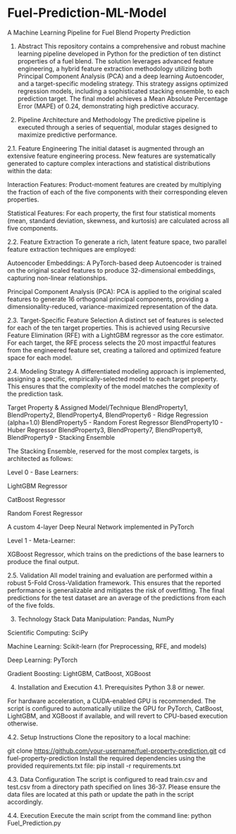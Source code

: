# Fuel-Prediction-ML-Model

A Machine Learning Pipeline for Fuel Blend Property Prediction
1. Abstract
This repository contains a comprehensive and robust machine learning pipeline developed in Python for the prediction of ten distinct properties of a fuel blend. The solution leverages advanced feature engineering, a hybrid feature extraction methodology utilizing both Principal Component Analysis (PCA) and a deep learning Autoencoder, and a target-specific modeling strategy. This strategy assigns optimized regression models, including a sophisticated stacking ensemble, to each prediction target. The final model achieves a Mean Absolute Percentage Error (MAPE) of 0.24, demonstrating high predictive accuracy.

2. Pipeline Architecture and Methodology
The predictive pipeline is executed through a series of sequential, modular stages designed to maximize predictive performance.

2.1. Feature Engineering
The initial dataset is augmented through an extensive feature engineering process. New features are systematically generated to capture complex interactions and statistical distributions within the data:

Interaction Features: Product-moment features are created by multiplying the fraction of each of the five components with their corresponding eleven properties.

Statistical Features: For each property, the first four statistical moments (mean, standard deviation, skewness, and kurtosis) are calculated across all five components.

2.2. Feature Extraction
To generate a rich, latent feature space, two parallel feature extraction techniques are employed:

Autoencoder Embeddings: A PyTorch-based deep Autoencoder is trained on the original scaled features to produce 32-dimensional embeddings, capturing non-linear relationships.

Principal Component Analysis (PCA): PCA is applied to the original scaled features to generate 16 orthogonal principal components, providing a dimensionality-reduced, variance-maximized representation of the data.

2.3. Target-Specific Feature Selection
A distinct set of features is selected for each of the ten target properties. This is achieved using Recursive Feature Elimination (RFE) with a LightGBM regressor as the core estimator. For each target, the RFE process selects the 20 most impactful features from the engineered feature set, creating a tailored and optimized feature space for each model.

2.4. Modeling Strategy
A differentiated modeling approach is implemented, assigning a specific, empirically-selected model to each target property. This ensures that the complexity of the model matches the complexity of the prediction task.

Target Property	& Assigned Model/Technique
BlendProperty1, BlendProperty2, BlendProperty4, BlendProperty6 -	Ridge Regression (alpha=1.0)
BlendProperty5	- Random Forest Regressor
BlendProperty10 -	Huber Regressor
BlendProperty3, BlendProperty7, BlendProperty8, BlendProperty9	- Stacking Ensemble

The Stacking Ensemble, reserved for the most complex targets, is architected as follows:

Level 0 - Base Learners:

LightGBM Regressor

CatBoost Regressor

Random Forest Regressor

A custom 4-layer Deep Neural Network implemented in PyTorch

Level 1 - Meta-Learner:

XGBoost Regressor, which trains on the predictions of the base learners to produce the final output.

2.5. Validation
All model training and evaluation are performed within a robust 5-Fold Cross-Validation framework. This ensures that the reported performance is generalizable and mitigates the risk of overfitting. The final predictions for the test dataset are an average of the predictions from each of the five folds.

3. Technology Stack
Data Manipulation: Pandas, NumPy

Scientific Computing: SciPy

Machine Learning: Scikit-learn (for Preprocessing, RFE, and models)

Deep Learning: PyTorch

Gradient Boosting: LightGBM, CatBoost, XGBoost

4. Installation and Execution
4.1. Prerequisites
Python 3.8 or newer.

For hardware acceleration, a CUDA-enabled GPU is recommended. The script is configured to automatically utilize the GPU for PyTorch, CatBoost, LightGBM, and XGBoost if available, and will revert to CPU-based execution otherwise.

4.2. Setup Instructions
Clone the repository to a local machine:

git clone https://github.com/your-username/fuel-property-prediction.git
cd fuel-property-prediction
Install the required dependencies using the provided requirements.txt file:
pip install -r requirements.txt

4.3. Data Configuration
The script is configured to read train.csv and test.csv from a directory path specified on lines 36-37. Please ensure the data files are located at this path or update the path in the script accordingly.

4.4. Execution
Execute the main script from the command line:
python Fuel_Prediction.py
